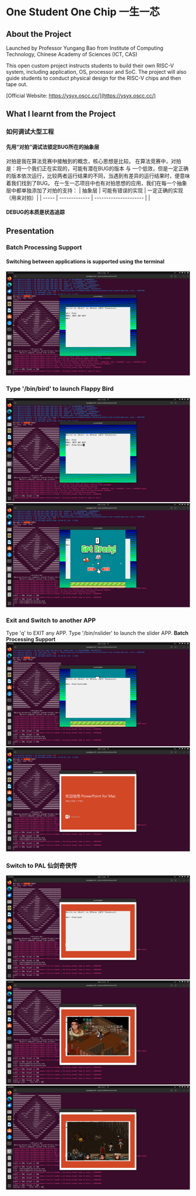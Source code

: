 # One Student One Chip 一生一芯
## About the Project
Launched by Professor Yungang Bao from Institute of Computing Technology, Chinese Academy of Sciences (ICT, CAS)

This open custom project instructs students to build their own RISC-V system, including application, OS, processor and SoC. The project will also guide students to conduct physical design for the RISC-V chips and then tape out.

[Official Website: https://ysyx.oscc.cc/](https://ysyx.oscc.cc/)

## What I learnt from the Project
### 如何调试大型工程
#### 先用“对拍”调试法锁定BUG所在的抽象层
对拍是我在算法竞赛中接触到的概念，核心思想是比较。
在算法竞赛中，对拍是：将一个我们正在实现的，可能有潜在BUG的版本 与 一个低效，但是一定正确的版本依次运行，比较两者运行结果的不同，当遇到有差异的运行结果时，便意味着我们找到了BUG。
在一生一芯项目中也有对拍思想的应用，我们在每一个抽象层中都单独添加了对拍的支持：
| 抽象层 | 可能有错误的实现 | 一定正确的实现（用来对拍）|
| ----- | ------------- | --------------------- |
|
#### DEBUG的本质是状态追踪
## Presentation
### Batch Processing Support
#### Switching between applications is supported using the terminal
![Terminal Support](https://github.com/RYJunJ/one_student_one_chip/blob/main/img-folder/01.png)
### Type '/bin/bird' to launch Flappy Bird
![terminal Flappy Bird](https://github.com/RYJunJ/one_student_one_chip/blob/main/img-folder/02.png)
![Flappy Bird](https://github.com/RYJunJ/one_student_one_chip/blob/main/img-folder/03.png)
### Exit and Switch to another APP
Type 'q' to EXIT any APP.
Type '/bin/nslider' to launch the slider APP. **Batch Processing Support**
![Nslider1](https://github.com/RYJunJ/one_student_one_chip/blob/main/img-folder/04.png)
![Nslider2](https://github.com/RYJunJ/one_student_one_chip/blob/main/img-folder/05.png)
### Switch to PAL 仙剑奇侠传
![PAL1](https://github.com/RYJunJ/one_student_one_chip/blob/main/img-folder/06.png)
![PAL2](https://github.com/RYJunJ/one_student_one_chip/blob/main/img-folder/07.png)
![PAL3](https://github.com/RYJunJ/one_student_one_chip/blob/main/img-folder/08.png)


